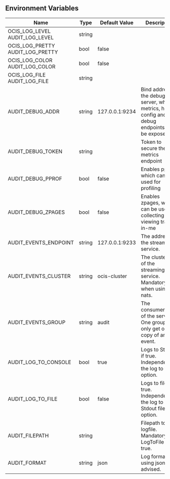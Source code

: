## Environment Variables

| Name | Type | Default Value | Description |
|------|------|---------------|-------------|
| OCIS_LOG_LEVEL<br/>AUDIT_LOG_LEVEL | string |  | |
| OCIS_LOG_PRETTY<br/>AUDIT_LOG_PRETTY | bool | false | |
| OCIS_LOG_COLOR<br/>AUDIT_LOG_COLOR | bool | false | |
| OCIS_LOG_FILE<br/>AUDIT_LOG_FILE | string |  | |
| AUDIT_DEBUG_ADDR | string | 127.0.0.1:9234 | Bind address of the debug server, where metrics, health, config and debug endpoints will be exposed.|
| AUDIT_DEBUG_TOKEN | string |  | Token to secure the metrics endpoint|
| AUDIT_DEBUG_PPROF | bool | false | Enables pprof, which can be used for profiling|
| AUDIT_DEBUG_ZPAGES | bool | false | Enables zpages, which can  be used for collecting and viewing traces in-me|
| AUDIT_EVENTS_ENDPOINT | string | 127.0.0.1:9233 | The address of the streaming service.|
| AUDIT_EVENTS_CLUSTER | string | ocis-cluster | The clusterID of the streaming service. Mandatory when using nats.|
| AUDIT_EVENTS_GROUP | string | audit | The consumergroup of the service. One group will only get one copy of an event.|
| AUDIT_LOG_TO_CONSOLE | bool | true | Logs to Stdout if true. Independent of the log to file option.|
| AUDIT_LOG_TO_FILE | bool | false | Logs to file if true. Independent of the log to Stdout file option.|
| AUDIT_FILEPATH | string |  | Filepath to the logfile. Mandatory if LogToFile is true.|
| AUDIT_FORMAT | string | json | Log format. using json is advised.|